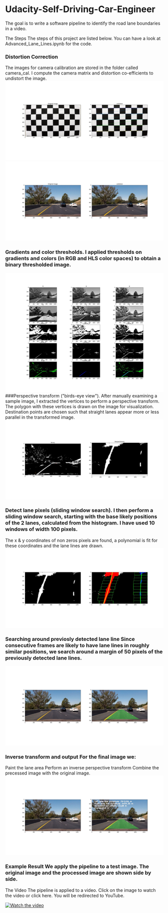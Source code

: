 # Udacity-Self-Driving-Car-Engineer

The goal is to write a software pipeline to identify the road lane boundaries in a video.

The Steps
The steps of this project are listed below. You can have a look at Advanced_Lane_Lines.ipynb for the code.

### Distortion Correction

The images for camera calibration are stored in the folder called camera_cal. I compute the camera matrix and distortion co-efficients to undistort the image.
![image1](https://github.com/Yan-Lu-107/Udacity-Self-Driving-Car-Engineer/blob/main/P2%20Advanced%20Lane%20Finding/Output_Process_Image/calibration_output.jpg?raw=true)
![image2](https://github.com/Yan-Lu-107/Udacity-Self-Driving-Car-Engineer/blob/main/P2%20Advanced%20Lane%20Finding/Output_Process_Image/undistion_output.jpg?raw=true)
### Gradients and color thresholds. I applied thresholds on gradients and colors (in RGB and HLS color spaces) to obtain a binary thresholded image.
![image3](https://github.com/Yan-Lu-107/Udacity-Self-Driving-Car-Engineer/blob/main/P2%20Advanced%20Lane%20Finding/Output_Process_Image/color_thresh.jpg?raw=true)
###Perspective transform ("birds-eye view"). After manually examining a sample image, I extracted the vertices to perform a perspective transform. The polygon with these vertices is drawn on the image for visualization. Destination points are chosen such that straight lanes appear more or less parallel in the transformed image.
![image4](https://github.com/Yan-Lu-107/Udacity-Self-Driving-Car-Engineer/blob/main/P2%20Advanced%20Lane%20Finding/Output_Process_Image/warped.jpg?raw=true)
### Detect lane pixels (sliding window search). I then perform a sliding window search, starting with the base likely positions of the 2 lanes, calculated from the histogram. I have used 10 windows of width 100 pixels.
The x & y coordinates of non zeros pixels are found, a polynomial is fit for these coordinates and the lane lines are drawn.
![image5](https://github.com/Yan-Lu-107/Udacity-Self-Driving-Car-Engineer/blob/main/P2%20Advanced%20Lane%20Finding/Output_Process_Image/fit_polynomial.jpg?raw=true)
### Searching around previosly detected lane line Since consecutive frames are likely to have lane lines in roughly similar positions, we search around a margin of 50 pixels of the previously detected lane lines.
![image6](https://github.com/Yan-Lu-107/Udacity-Self-Driving-Car-Engineer/blob/main/P2%20Advanced%20Lane%20Finding/Output_Process_Image/addWeighted.jpg?raw=true)
### Inverse transform and output For the final image we:
Paint the lane area
Perform an inverse perspective transform
Combine the precessed image with the original image.
![image7](https://github.com/Yan-Lu-107/Udacity-Self-Driving-Car-Engineer/blob/main/P2%20Advanced%20Lane%20Finding/Output_Process_Image/addInfo.jpg?raw=true)
### Example Result We apply the pipeline to a test image. The original image and the processed image are shown side by side.

The Video
The pipeline is applied to a video. Click on the image to watch the video or click here. You will be redirected to YouTube.

[![Watch the video](image8)](https://youtu.be/H50zBnFf17c)


